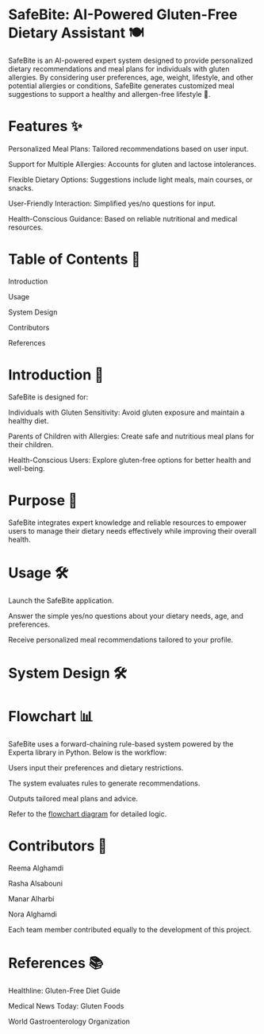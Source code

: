 # SafeBite: AI-Powered Gluten-Free Dietary Assistant 🍽️
SafeBite is an AI-powered expert system designed to provide personalized dietary recommendations and meal plans for individuals with gluten allergies. By considering user preferences, age, weight, lifestyle, and other potential allergies or conditions, SafeBite generates customized meal suggestions to support a healthy and allergen-free lifestyle 🌱.

# Features ✨

Personalized Meal Plans: Tailored recommendations based on user input. 

Support for Multiple Allergies: Accounts for gluten and lactose intolerances. 

Flexible Dietary Options: Suggestions include light meals, main courses, or snacks. 

User-Friendly Interaction: Simplified yes/no questions for input. 

Health-Conscious Guidance: Based on reliable nutritional and medical resources. 

# Table of Contents 📖

Introduction

Usage

System Design

Contributors

References

# Introduction 🌟

SafeBite is designed for:

Individuals with Gluten Sensitivity: Avoid gluten exposure and maintain a healthy diet. 

Parents of Children with Allergies: Create safe and nutritious meal plans for their children. 

Health-Conscious Users: Explore gluten-free options for better health and well-being. 

# Purpose 🎯

SafeBite integrates expert knowledge and reliable resources to empower users to manage their dietary needs effectively while improving their overall health. 

# Usage 🛠️

Launch the SafeBite application. 

Answer the simple yes/no questions about your dietary needs, age, and preferences. 

Receive personalized meal recommendations tailored to your profile. 

# System Design 🛠️

# Flowchart 📊

SafeBite uses a forward-chaining rule-based system powered by the Experta library in Python. Below is the workflow:

Users input their preferences and dietary restrictions. 

The system evaluates rules to generate recommendations. 

Outputs tailored meal plans and advice. 

Refer to the [flowchart diagram](https://drive.google.com/file/d/1ED9E_TRfciR3xkrGbQG-I6kzXqGSCq1C/edit?usp=sharing) for detailed logic.


# Contributors 🤝

Reema Alghamdi

Rasha Alsabouni

Manar Alharbi

Nora Alghamdi

Each team member contributed equally to the development of this project. 

# References 📚

Healthline: Gluten-Free Diet Guide

Medical News Today: Gluten Foods

World Gastroenterology Organization



